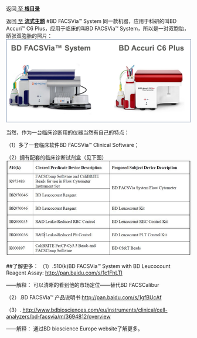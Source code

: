 返回[ 至 **根目录**](../../../README.md)

返回[ 至 **流式主题**](../facscontent.md)
#BD FACSVia™ System
同一款机器，应用于科研的叫BD Accuri™ C6 Plus，应用于临床的叫BD FACSVia™ System，所以是一对双胞胎，晒张双胞胎的照片：
![晒张双胞胎的照片](VC.jpg)

当然，作为一台临床诊断用的仪器当然有自己的特点：

（1）多了一套临床软件BD FACSVia™ Clinical Software；

（2）拥有配套的临床诊断试剂盒（见下图）
![晒张双胞胎的照片](caliburvsvia.jpg)

##了解更多：
（1）.510(k)BD FACSVia™ System with BD Leucocount Reagent Assay: http://pan.baidu.com/s/1c1FhLTI

——解释： 可以清晰的看到他的市场定位——替代BD FACSCalibur

（2）.BD FACSVia™ 产品说明书:http://pan.baidu.com/s/1gfBUcAf

（3）. http://www.bdbiosciences.com/eu/instruments/clinical/cell-analyzers/bd-facsvia/m/3694812/overview

——解释： 通过BD bioscience Europe website了解更多。